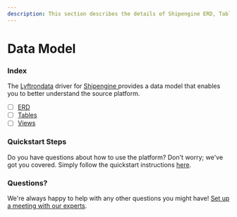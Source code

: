 ```yaml
---
description: This section describes the details of Shipengine ERD, Tables, and Views.
---
```


# Data Model

### Index

The  [Lyftrondata](https://www.lyftrondata.com/) driver for [Shipengine](https://www.lyftrondata.com/integration/shipengine/)[ ](https://www.lyftrondata.com/integration/shipengine/)provides a data model that enables you to better understand the source platform.

* [ ] [ERD](../../../sales-analytics/shipengine/data-model/erd.md)
* [ ] [Tables](../../../sales-analytics/shipengine/data-model/tables.md)
* [ ] [Views](../../../sales-analytics/shipengine/data-model/views.md)

### Quickstart Steps

Do you have questions about how to use the platform? Don't worry; we've got you covered. Simply follow the quickstart instructions [here](../../../../quickstart-steps.md).

### Questions? <a href="#questions" id="questions"></a>

We're always happy to help with any other questions you might have! [Set up a meeting with our experts](https://www.lyftrondata.com/book-a-meeting/).

